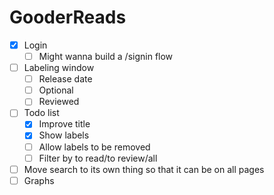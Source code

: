 # GooderReads
   - [x] Login 
       - [ ] Might wanna build a /signin flow
   - [ ] Labeling window
       - [ ] Release date
       - [ ] Optional
       - [ ] Reviewed
  - [ ] Todo list
       - [x] Improve title
       - [x] Show labels
       - [ ] Allow labels to be removed
       - [ ] Filter by to read/to review/all
   - [ ] Move search to its own thing so that it can be on all pages
   - [ ] Graphs

